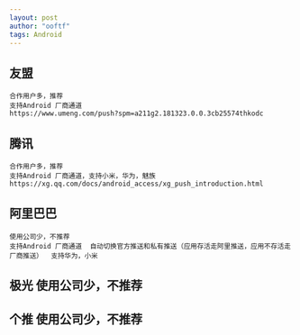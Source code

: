```yaml
---
layout: post
author: "ooftf"
tags: Android
---
```


## 友盟
    合作用户多，推荐
    支持Android 厂商通道
    https://www.umeng.com/push?spm=a211g2.181323.0.0.3cb25574thkodc
## 腾讯
    合作用户多，推荐
    支持Android 厂商通道，支持小米，华为，魅族
    https://xg.qq.com/docs/android_access/xg_push_introduction.html
## 阿里巴巴
    使用公司少，不推荐
    支持Android 厂商通道  自动切换官方推送和私有推送（应用存活走阿里推送，应用不存活走厂商推送）  支持华为，小米
## 极光               使用公司少，不推荐
## 个推               使用公司少，不推荐
